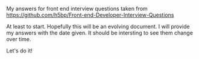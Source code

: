My answers for front end interview questions taken from https://github.com/h5bp/Front-end-Developer-Interview-Questions

At least to start. Hopefully this will be an evolving document. I will provide my answers with the date given. It should be intersting to see them change over time.

Let's do it!




